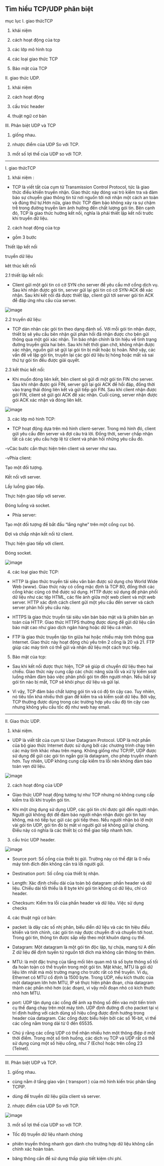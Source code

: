 Tìm hiểu TCP/UDP phân biệt
------------------------------
mục lục
I. giao thứcTCP

1. khái niệm 

2. cách hoạt động của tcp

3. các lớp mô hình tcp

4. các loại giao thức TCP

5. Bảo mật của TCP

II. giao thức UDP.

1. khái niệm

2. cách hoạt động

3. cấu trúc header

4. thuật ngữ cơ bản

III. Phân biệt UDP và TCP

1. giống nhau.
 
2. nhược điểm của UDP So với TCP.

3. mốt số lợi thế của UDP so với TCP.

------------------------------------------
I. giao thứcTCP

1. khái niệm : 

- TCP là viết tắt của cụm từ Transmission Control Protocol, tức là giao thức điều khiển truyền nhận. Giao thức này đóng vai trò kiểm tra và đảm bảo sự chuyển giao thông tin từ nơi nguồn tới nơi nhận một cách an toàn và đúng thứ tự.Hơn nữa, giao thức TCP đảm bảo không xảy ra sự chậm trễ trong đường truyền làm ảnh hưởng đến chất lượng gói tin. Bên cạnh đó, TCP là giao thức hướng kết nối, nghĩa là phải thiết lập kết nối trước khi truyền dữ liệu.

2. cách hoạt động của tcp

- gồm 3 bước 

Thiết lập kết nối

truyền dữ liệu

kêt thúc kết nối

2.1 thiết lập kết nối:

- Client gửi một gói tin có cờ SYN cho server để yêu cầu mở cổng dịch vụ. Sau khi nhận được gói tin, server gửi lại gói tin có cờ SYN-ACK để xác nhận. Sau khi kết nối đã được thiết lập, client gửi tới server gói tin ACK để đáp ứng nhu cầu của server.

![image](https://user-images.githubusercontent.com/95491130/180590112-a40f9098-9655-4a73-8488-6e62f5ae6c34.png)

2.2 truyền dữ liệu:

- TCP dán nhãn các gói tin theo dạng đánh số. Với mỗi gói tin nhận được, thiết bị sẽ yêu cầu bên nhận gửi phản hồi đã nhận được cho bên gửi thông qua một gói xác nhận. Tin báo nhận chính là tín hiệu về tình trạng đường truyền giữa hai bên. Sau khi hết thời gian chờ, không nhận được xác nhận, nguồn gửi sẽ gửi lại gói tin bị mất hoặc bị hoãn. Nhờ vậy, các vấn đề về lặp gói tin, truyền lại các gói dữ liệu bị hỏng hoặc mất và sai thứ tự gói tin đều được giải quyết.

2.3 kết thúc kết nối: 

- Khi muốn đóng liên kết, bên client sẽ gửi đi một gói tin FIN cho server. Sau khi nhận được gói FIN, server gửi lại gói ACK để hồi đáp, đồng thời vào trạng thái đóng liên kết và gửi tiếp gói FIN. Sau khi client nhận được gói FIN, client sẽ gửi gói ACK để xác nhận. Cuối cùng, server nhận được gói ACK xác nhận và đóng liên kết.

![image](https://user-images.githubusercontent.com/95491130/180590141-937a827e-78ff-4eb2-aa61-ee7417d31836.png)

3. các lớp mô hình TCP:
 
- TCP hoạt động dựa trên mô hình client-server. Trong mô hình đó, client gửi yêu cầu đến server và đợi câu trả lời. Đồng thời, server chấp nhận tất cả các yêu cầu hợp lệ từ client và phản hồi những yêu cầu đó.

-vCác bước cần thực hiện trên client và server như sau.

-vPhía client:

Tạo một đối tượng.

Kết nối với server.

Lấy luồng giao tiếp.

Thực hiện giao tiếp với server.

Đóng luồng và socket.

- Phía server:

Tạo một đối tượng để bắt đầu “lắng nghe” trên một cổng cục bộ.

Đợi và chấp nhận kết nối từ client.

Thực hiện giao tiếp với client.

Đóng socket.

![image](https://user-images.githubusercontent.com/95491130/180590224-bb3c57fe-a368-400d-9c90-e4ef4b2f887a.png)

4. các loại giao thức TCP:

- HTTP là giao thức truyền tải siêu văn bản được sử dụng cho World Wide Web (www). Giao thức này có cổng mặc định là TCP 80, đồng thời các cổng khác cũng có thể được sử dụng. HTTP được sử dụng để phân phối dữ liệu như các tệp HTML, các file ảnh giữa một web client và một web server. HTTP xác định cách client gửi một yêu cầu đến server và cách server phản hồi yêu cầu này.

- HTTPS là giao thức truyền tải siêu văn bản bảo mật và là phiên bản an toàn của HTTP. Giao thức HTTPS thường được dùng để gửi dữ liệu cần bảo mật cao như giao dịch ngân hàng hoặc dữ liệu cá nhân.

- FTP là giao thức truyền tập tin giữa hai hoặc nhiều máy tính thông qua Internet. Giao thức này hoạt động chủ yếu trên 2 cổng là 20 và 21. FTP giúp các máy tính có thể gửi và nhận dữ liệu một cách trực tiếp.

5. Bảo mật của tcp:

- Sau khi kết nối được thực hiện, TCP sẽ giúp di chuyển dữ liệu theo hai chiều. Giao thức này cung cấp các chức năng sửa lỗi và xử lý kiểm soát luồng nhằm đảm bảo việc phân phối gói tin đến người nhận. Nếu bất kỳ gói tin nào bị mất, TCP sẽ khôi phục dữ liệu và gửi lại.

- Vì vậy, TCP đảm bảo chất lượng gói tin và có độ tin cậy cao. Tuy nhiên, nó tiêu tốn khá nhiều thời gian để kiểm tra và kiểm soát dữ liệu. Bởi vậy, TCP thường được dùng trong các trường hợp yêu cầu độ tin cậy cao nhưng không yêu cầu tốc độ như web hay email.

----------------------------------------------------------

II. Giao thức UDP.

1. khái niệm.

- UDP là viết tắt của cụm từ User Datagram Protocol. UDP là một phần của bộ giao thức Internet được sử dụng bởi các chương trình chạy trên các máy tính khác nhau trên mạng. Không giống như TCP/IP, UDP được sử dụng để gửi các gói tin ngắn gọi là datagram, cho phép truyền nhanh hơn. Tuy nhiên, UDP không cung cấp kiểm tra lỗi nên không đảm bảo toàn vẹn dữ liệu.

![image](https://user-images.githubusercontent.com/95491130/180590467-37159883-183c-4366-bb18-0a517cc3f64f.png)

2. cách hoạt đông của UDP

- Giao thức UDP hoạt động tương tự như TCP nhưng nó không cung cấp kiểm tra lỗi khi truyền gói tin.

- Khi một ứng dụng sử dụng UDP, các gói tin chỉ được gửi đến người nhận. Người gửi không đợi để đảm bảo người nhận nhận được gói tin hay không, mà nó tiếp tục gửi các gói tiếp theo. Nếu người nhận bỏ lỡ một vài gói tin UDP, gói tin đó bị mất vì người gửi sẽ không gửi lại chúng. Điều này có nghĩa là các thiết bị có thể giao tiếp nhanh hơn.

3. cấu trúc UDP header.

![image](https://user-images.githubusercontent.com/95491130/180590499-b295a517-adc1-4abc-af52-72ced92ec75a.png)

- Source port: Số cổng của thiết bị gửi. Trường này có thể đặt là 0 nếu máy tính đích đến không cần trả lời người gửi.

- Destination port: Số cổng của thiết bị nhận.

- Length: Xác định chiều dài của toàn bộ datagram: phần header và dữ liệu. Chiều dài tối thiểu là 8 byte khi gói tin không có dữ liệu, chỉ có header.

- Checksum: Kiểm tra lỗi của phần header và dữ liệu. Việc sử dụng checks

4. các thuật ngũ cơ bản:

- packet: là dãy các số nhị phân, biểu diễn dữ liệu và các tín hiệu điều khiển và tinh chỉnh, các gói tin này được chuyển đi và chuyển tới host. Trong gói tin, thông tin được sắp xếp theo một khuôn dạng cụ thể.

- Datagram: Một datagram là một gói tin độc lập, tự chứa, mang từ A đến Z dữ liệu để định tuyến từ nguồn tới đích mà không cần thông tin thêm.

- MTU: là một đặc trưng của tầng mối liên quan mô tả số byte thông số tối đa hoàn toàn có thể truyền trong một gói tin. Mặt khác, MTU là gói dữ liệu lớn nhất mà môi trường mạng cho trước rất có thể truyền. Ví dụ, Ethernet có MTU cố định là 1500 byte. Trong UDP, nếu kích thước của một datagram lớn hơn MTU, IP sẽ thực hiện phân đoạn, chia datagram thành các phần nhỏ hơn (các đoạn), vì vậy mỗi đoạn nhỏ có kích thước nhỏ hơn MTU.

- port: UDP tận dụng các cổng để ánh xạ thông số đến vào một tiến trình cụ thể đang chạy trên một máy tính. UDP định đường đi cho packet tại vị trí định hướng với cách dùng số hiệu cổng được định hướng trong header của datagram. Các cổng được biểu hiện bởi các số 16-bit, vì thế các cổng nằm trong dải từ 0 đến 65535. 

- Chú ý rằng các cổng UDP có thể nhận nhiều hơn một thông điệp ở một thời điểm. Trong một số tình huống, các dịch vụ TCP và UDP rất có thể sử dụng cùng một số hiệu cổng, như 7 (Echo) hoặc trên cổng 23 (Telnet).

-------------------------------------------------------------

III. Phân biệt UDP và TCP.

1. giống nhau.

- cùng nằm ở tầng giao vận ( transport ) của mô hình kiến trúc phân tầng TCPIP.

- dùng để truyền dữ liệu giữa client và server.

2. nhược điểm của UDP So với TCP.

![image](https://user-images.githubusercontent.com/95491130/180593821-d01ae9ea-430f-49e2-99fc-da788de6cd98.png)

3. mốt số lợi thế của UDP so với TCP.

- Tốc độ truyền dữ liệu nhanh chóng 

- phiên truyền thông nhanh gọn dành cho trường hợp dữ liệu không cần chính xác hoàn toàn.

- băng thông cần để sử dụng thấp giúp tiết kiệm chi phí.




















